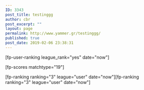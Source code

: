 ```yaml
---
ID: 3343
post_title: testinggg
author: cbr
post_excerpt: ""
layout: page
permalink: http://www.yammer.gr/testinggg/
published: true
post_date: 2019-02-06 23:38:31
---
```

[fp-user-ranking league_rank="yes" date="now"]

[fp-scores matchtype="19"]

[fp-ranking ranking="3" league="user" date="now"][fp-ranking ranking="3" league="user" date="now"]